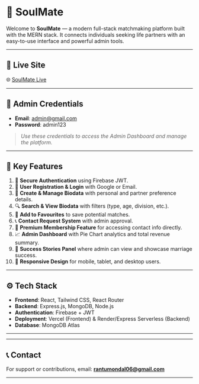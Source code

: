
# 💍 SoulMate

Welcome to **SoulMate** — a modern full-stack matchmaking platform built with the MERN stack. It connects individuals seeking life partners with an easy-to-use interface and powerful admin tools.

---

## 🔗 Live Site
🌐 [SoulMate Live](https://soulmate-here.surge.sh/)

---

## 🔑 Admin Credentials

- **Email**: admin@gmail.com  
- **Password**: admin123

> _Use these credentials to access the Admin Dashboard and manage the platform._

---

## 🌟 Key Features

1. 🔐 **Secure Authentication** using Firebase JWT.
2. 👤 **User Registration & Login** with Google or Email.
3. 📄 **Create & Manage Biodata** with personal and partner preference details.
4. 🔍 **Search & View Biodata** with filters (type, age, division, etc.).
5. 💖 **Add to Favourites** to save potential matches.
6. 📞 **Contact Request System** with admin approval.
7. 💎 **Premium Membership Feature** for accessing contact info directly.
8. 📈 **Admin Dashboard** with Pie Chart analytics and total revenue summary.
9. 🎉 **Success Stories Panel** where admin can view and showcase marriage success.
10. 📱 **Responsive Design** for mobile, tablet, and desktop users.

---

## ⚙️ Tech Stack

- **Frontend**: React, Tailwind CSS, React Router
- **Backend**: Express.js, MongoDB, Node.js
- **Authentication**: Firebase + JWT
- **Deployment**: Vercel (Frontend) & Render/Express Serverless (Backend)
- **Database**: MongoDB Atlas

---

---

## 📞 Contact

For support or contributions, email: **rantumondal06@gmail.com**

---
